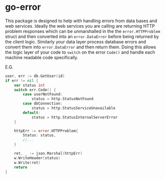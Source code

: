# go-error
This package is designed to help with handling errors from data bases and web services.  Ideally the web services you are calling are returning HTTP problem responses which
can be unmarshalled in the the `error.HTTPProblem` struct and then converted into an `error.DataError` before being returned by the client logic.  Similarly your data layer 
process database errors and convert them into `error.DataError` and then return them.  Doing this allows the logic layer of your code to `switch` on the error `Code()` and
handle each machine readable code specifically.

E.G.

```go
user, err := db.GetUser(id)
if err != nil {
    var status int
    switch err.Code() {
        case userNotFound:
            status = http.StatusNotFound
        case dbConnection:
            status = http.StatusServiceUnavailable
        default:
            status = http.StatusInternalServerError
    }

    httpErr := error.HTTPProblem{
        Status: status,
        //...
    }

    ret, _ := json.Marshal(httpErr)
    w.WriteHeader(status)
    w.Write(ret)
    return
}

```
